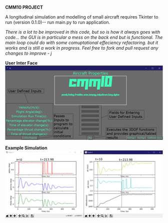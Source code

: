 <b>CMM10 PROJECT</b>

A longitudinal simulation and modelling of small aircraft
requires Tkinter to run (version 0.1.0)-- run main.py to run application. 


<i> There is a lot to be improved in this code, but so is how it always goes with code... the GUI is in particular a mess on the back end but is functional. The main loop could do with some comuptational effeciency refactoring. but it works and is still a work in progress. Feel free to fork and pull request any changes to improve  - j </i>

<b> User Inter Face </b>
<img src = "gui.png">

<b> Example Simulation <b>
<img src ="127585036_662294451135072_7399150001623133565_n.png">